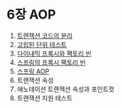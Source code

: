 # 6장 AOP

1. [트랜잭션 코드의 분리](./01.md)
2. [고립된 단위 테스트](./02.md)
3. [다이내믹 프록시와 팩토리 빈](./03.md)
4. [스프링의 프록시 팩토리 빈](./04.md)
5. [스프링 AOP](./05.md)
6. 트랜잭션 속성
7. 애노테이션 트랜잭션 속성과 포인트컷
8. 트랜잭션 지원 테스트
